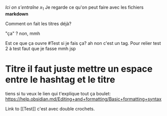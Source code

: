 
*Ici on s'entraîne*
$x_{1}$
Je regarde ce qu'on peut faire avec les fichiers **markdown**

Comment on fait les titres déjà?

"ça" ? non, 
mmh 

Est ce que ça ouvre #Test si je fais ça? ah non c'est un tag.
Pour relier test 2 à test faut que je fasse mmh jsp
# Titre il faut juste mettre un espace entre le hashtag et le titre

tiens si tu veux le lien qui t'explique tout ça boulet: https://help.obsidian.md/Editing+and+formatting/Basic+formatting+syntax

Link to [[Test]] c'est avec double crochets.
